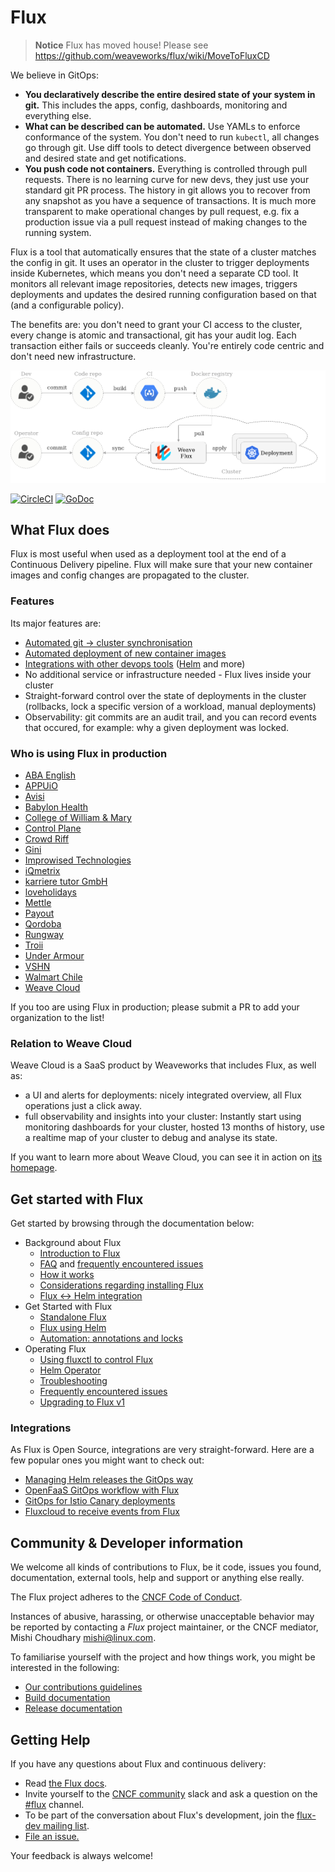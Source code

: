 # Flux

> **Notice** Flux has moved house! Please see https://github.com/weaveworks/flux/wiki/MoveToFluxCD

We believe in GitOps:

- **You declaratively describe the entire desired state of your
  system in git.** This includes the apps, config, dashboards,
  monitoring and everything else.
- **What can be described can be automated.** Use YAMLs to enforce
  conformance of the system. You don't need to run `kubectl`, all changes go
  through git. Use diff tools to detect divergence between observed and
  desired state and get notifications.
- **You push code not containers.** Everything is controlled through
  pull requests. There is no learning curve for new devs, they just use
  your standard git PR process. The history in git allows you to recover
  from any snapshot as you have a sequence of transactions. It is much
  more transparent to make operational changes by pull request, e.g.
  fix a production issue via a pull request instead of making changes to
  the running system.

Flux is a tool that automatically ensures that the state of a cluster
matches the config in git. It uses an operator in the cluster to trigger
deployments inside Kubernetes, which means you don't need a separate CD tool.
It monitors all relevant image repositories, detects new images, triggers
deployments and updates the desired running configuration based on that
(and a configurable policy).

The benefits are: you don't need to grant your CI access to the cluster, every
change is atomic and transactional, git has your audit log. Each transaction
either fails or succeeds cleanly. You're entirely code centric and don't need
new infrastructure.

![Deployment Pipeline](site/images/deployment-pipeline.png)

[![CircleCI](https://circleci.com/gh/fluxcd/flux.svg?style=svg)](https://circleci.com/gh/fluxcd/flux)
[![GoDoc](https://godoc.org/github.com/fluxcd/flux?status.svg)](https://godoc.org/github.com/fluxcd/flux)

## What Flux does

Flux is most useful when used as a deployment tool at the end of a
Continuous Delivery pipeline. Flux will make sure that your new
container images and config changes are propagated to the cluster.

### Features

Its major features are:

- [Automated git → cluster synchronisation](/site/introduction.md#automated-git-cluster-synchronisation)
- [Automated deployment of new container images](/site/introduction.md#automated-deployment-of-new-container-images)
- [Integrations with other devops tools](/site/introduction.md#integrations-with-other-devops-tools) ([Helm](/site/helm-integration.md) and more)
- No additional service or infrastructure needed - Flux lives inside your
  cluster
- Straight-forward control over the state of deployments in the
  cluster (rollbacks, lock a specific version of a workload, manual
  deployments)
- Observability: git commits are an audit trail, and you can record events that
  occured, for example: why a given deployment was locked.

### Who is using Flux in production

- [ABA English](https://www.abaenglish.com)
- [APPUiO](https://appuio.ch)
- [Avisi](https://avisi.nl)
- [Babylon Health](https://www.babylonhealth.com/)
- [College of William & Mary](https://www.wm.edu)
- [Control Plane](https://control-plane.io)
- [Crowd Riff](https://crowdriff.com) 
- [Gini](https://gini.net)
- [Improwised Technologies](https://www.improwised.com/)
- [iQmetrix](https://www.iqmetrix.com)
- [karriere tutor GmbH](https://www.karrieretutor.de)
- [loveholidays](https://www.loveholidays.com/)
- [Mettle](https://mettle.co.uk)
- [Payout](https://payout.one)
- [Qordoba](https://qordoba.com)
- [Rungway](https://rungway.com)
- [Troii](https://troii.com/)
- [Under Armour](https://www.underarmour.com)
- [VSHN](https://vshn.ch)
- [Walmart Chile](https://www.walmartchile.cl)
- [Weave Cloud](https://cloud.weave.works)

If you too are using Flux in production; please submit a PR to add your organization to the list!

### Relation to Weave Cloud

Weave Cloud is a SaaS product by Weaveworks that includes Flux, as well
as:

- a UI and alerts for deployments: nicely integrated overview, all Flux
  operations just a click away.
- full observability and insights into your cluster: Instantly start using
  monitoring dashboards for your cluster, hosted 13 months of history, use
  a realtime map of your cluster to debug and analyse its state.

If you want to learn more about Weave Cloud, you can see it in action on
[its homepage](https://www.weave.works/product/cloud/).

## Get started with Flux

Get started by browsing through the documentation below:

- Background about Flux
  - [Introduction to Flux](/site/introduction.md)
  - [FAQ](/site/faq.md) and [frequently encountered issues](https://github.com/fluxcd/flux/labels/FAQ)
  - [How it works](/site/how-it-works.md)
  - [Considerations regarding installing Flux](/site/installing.md)
  - [Flux <-> Helm integration](/site/helm-integration.md)
- Get Started with Flux
  - [Standalone Flux](/site/get-started.md)
  - [Flux using Helm](/site/helm-get-started.md)
  - [Automation: annotations and locks](/site/annotations-tutorial.md)
- Operating Flux
  - [Using fluxctl to control Flux](/site/fluxctl.md)
  - [Helm Operator](/site/helm-operator.md)
  - [Troubleshooting](/site/troubleshooting.md)
  - [Frequently encountered issues](https://github.com/fluxcd/flux/labels/FAQ)
  - [Upgrading to Flux v1](/site/upgrading-to-1.0.md)

### Integrations

As Flux is Open Source, integrations are very straight-forward. Here are
a few popular ones you might want to check out:

- [Managing Helm releases the GitOps way](https://github.com/stefanprodan/gitops-helm)
- [OpenFaaS GitOps workflow with Flux](https://github.com/stefanprodan/openfaas-flux)
- [GitOps for Istio Canary deployments](https://github.com/stefanprodan/gitops-istio)
- [Fluxcloud to receive events from Flux](https://github.com/justinbarrick/fluxcloud)

## Community & Developer information

We welcome all kinds of contributions to Flux, be it code, issues you found,
documentation, external tools, help and support or anything else really.

The Flux project adheres to the [CNCF Code of
Conduct](https://github.com/cncf/foundation/blob/master/code-of-conduct.md).

Instances of abusive, harassing, or otherwise unacceptable behavior
may be reported by contacting a *Flux* project maintainer, or the CNCF
mediator, Mishi Choudhary <mishi@linux.com>.

To familiarise yourself with the project and how things work, you might
be interested in the following:

- [Our contributions guidelines](CONTRIBUTING.md)
- [Build documentation](/site/building.md)
- [Release documentation](/internal_docs/releasing.md)

## <a name="help"></a>Getting Help

If you have any questions about Flux and continuous delivery:

- Read [the Flux docs](https://github.com/fluxcd/flux/tree/master/site).
- Invite yourself to the <a href="https://slack.cncf.io" target="_blank">CNCF community</a>
  slack and ask a question on the [#flux](https://cloud-native.slack.com/messages/flux/)
  channel.
- To be part of the conversation about Flux's development, join the
  [flux-dev mailing list](https://groups.google.com/forum/#!forum/flux-dev).
- [File an issue.](https://github.com/fluxcd/flux/issues/new)

Your feedback is always welcome!
